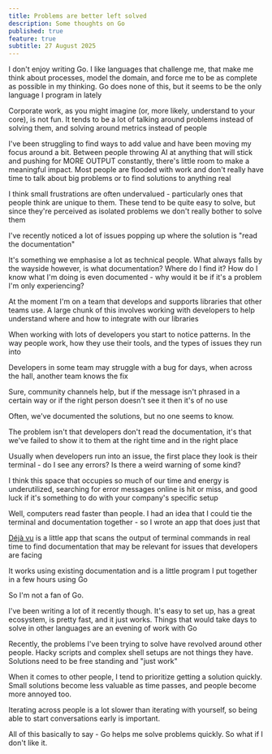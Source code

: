 ```yaml
---
title: Problems are better left solved
description: Some thoughts on Go
published: true
feature: true
subtitle: 27 August 2025
---
```

I don't enjoy writing Go. I like languages that challenge me, that make me think about processes, model the domain, and force me to be as complete as possible in my thinking. Go does none of this, but it seems to be the only language I program in lately

Corporate work, as you might imagine (or, more likely, understand to your core), is not fun. It tends to be a lot of talking around problems instead of solving them, and solving around metrics instead of people

I've been struggling to find ways to add value and have been moving my focus around a bit. Between people throwing AI at anything that will stick and pushing for MORE OUTPUT constantly, there's little room to make a meaningful impact. Most people are flooded with work and don't really have time to talk about big problems or to find solutions to anything real

I think small frustrations are often undervalued - particularly ones that people think are unique to them. These tend to be quite easy to solve, but since they're perceived as isolated problems we don't really bother to solve them

I've recently noticed a lot of issues popping up where the solution is "read the documentation"

It's something we emphasise a lot as technical people. What always falls by the wayside however, is what documentation? Where do I find it? How do I know what I'm doing is even documented - why would it be if it's a problem I'm only experiencing?

At the moment I'm on a team that develops and supports libraries that other teams use. A large chunk of this involves working with developers to help understand where and how to integrate with our libraries

When working with lots of developers you start to notice patterns. In the way people work, how they use their tools, and the types of issues they run into

Developers in some team may struggle with a bug for days, when across the hall, another team knows the fix

Sure, community channels help, but if the message isn't phrased in a certain way or if the right person doesn't see it then it's of no use

Often, we've documented the solutions, but no one seems to know.

The problem isn't that developers don't read the documentation, it's that we've failed to show it to them at the right time and in the right place

Usually when developers run into an issue, the first place they look is their terminal - do I see any errors? Is there a weird warning of some kind?

I think this space that occupies so much of our time and energy is underutilized, searching for error messages online is hit or miss, and good luck if it's something to do with your company's specific setup

Well, computers read faster than people. I had an idea that I could tie the terminal and documentation together - so I wrote an app that does just that

[Déjà vu](https://github.com/sftsrv/dejavu) is a little app that scans the output of terminal commands in real time to find documentation that may be relevant for issues that developers are facing

It works using existing documentation and is a little program I put together in a few hours using Go

So I'm not a fan of Go.

I've been writing a lot of it recently though. It's easy to set up, has a great ecosystem, is pretty fast, and it just works. Things that would take days to solve in other languages are an evening of work with Go

Recently, the problems I've been trying to solve have revolved around other people. Hacky scripts and complex shell setups are not things they have. Solutions need to be free standing and "just work"

When it comes to other people, I tend to prioritize getting a solution quickly. Small solutions become less valuable as time passes, and people become more annoyed too.

Iterating across people is a lot slower than iterating with yourself, so being able to start conversations early is important.

All of this basically to say - Go helps me solve problems quickly. So what if I don't like it.
